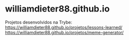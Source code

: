 # williamdieter88.github.io
Projetos desenvolvidos na Trybe: 
<br>
https://williamdieter88.github.io/projetos/lessons-learned/
https://williamdieter88.github.io/projetos/meme-generator/
